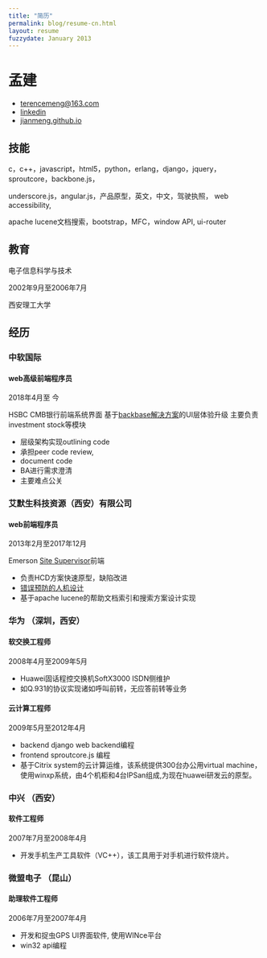 ```yaml
---
title: "简历"
permalink: blog/resume-cn.html
layout: resume
fuzzydate: January 2013
---
```


# 孟建

* <terencemeng@163.com>
* [linkedin](http://www.linkedin.com/pub/jian-meng/41/927/449)
* [jianmeng.github.io](https://jianmeng.github.io)

## 技能
c，c++，javascript，html5，python，erlang，django，jquery，sproutcore，backbone.js，

underscore.js，angular.js，产品原型，英文，中文，驾驶执照， web accessibility,

apache lucene文档搜索，bootstrap，MFC，window API, ui-router

## 教育
电子信息科学与技术

2002年9月至2006年7月

西安理工大学


## 经历

### 中软国际

#### web高级前端程序员

2018年4月至 今

HSBC CMB银行前端系统界面
基于[backbase解决方案](http://www.backbase.com)的UI层体验升级
主要负责investment stock等模块

* 层级架构实现outlining code
* 承担peer code review,
* document code
* BA进行需求澄清
* 主要难点公关

### 艾默生科技资源（西安）有限公司

#### web前端程序员

2013年2月至2017年12月

Emerson [Site Supervisor](http://www.emersonclimate.com/en-us/Brands/Emerson/Emerson-Retail-Solutions/C-Stores/Introducing-ecoSYS/Pages/introducing-ecosys.aspx)前端

* 负责HCD方案快速原型，缺陷改进
* [错误预防的人机设计](poka-yoke-update-firmware.html)
* 基于apache lucene的帮助文档索引和搜索方案设计实现

### 华为  （深圳，西安）

#### 软交换工程师 

2008年4月至2009年5月

* Huawei固话程控交换机SoftX3000 ISDN侧维护
* 如Q.931的协议实现诸如呼叫前转，无应答前转等业务

#### 云计算工程师 

2009年5月至2012年4月

* backend django web backend编程
* frontend sproutcore.js 编程
* 基于Citrix system的云计算运维，该系统提供300台办公用virtual machine，使用winxp系统，由4个机柜和4台IPSan组成,为现在huawei研发云的原型。

### 中兴 （西安）

#### 软件工程师 

2007年7月至2008年4月
* 开发手机生产工具软件（VC++），该工具用于对手机进行软件烧片。


### 微盟电子 （昆山）

#### 助理软件工程师 

2006年7月至2007年4月
* 开发和捉虫GPS UI界面软件, 使用WINce平台
* win32 api编程
